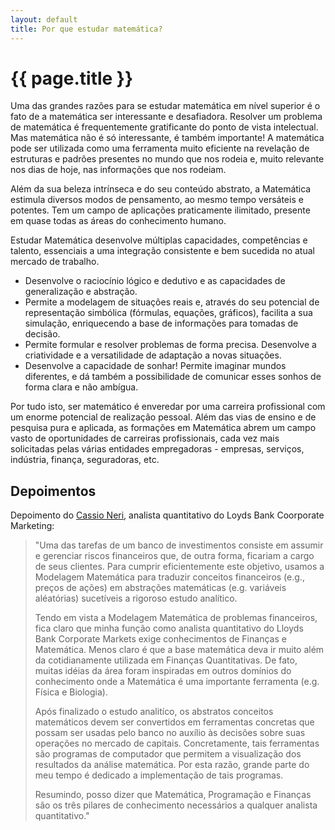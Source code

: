 ```yaml
---
layout: default
title: Por que estudar matemática?
---
```


# {{ page.title }}

Uma das grandes razões para se estudar matemática em nível superior é
o fato de a matemática ser interessante e desafiadora. Resolver um
problema de matemática é frequentemente gratificante do ponto de vista
intelectual.  Mas matemática não é só interessante, é também
importante! A matemática pode ser utilizada como uma ferramenta muito
eficiente na revelação de estruturas e padrões presentes no mundo que
nos rodeia e, muito relevante nos dias de hoje, nas informações que
nos rodeiam.

Além da sua beleza intrínseca e do seu conteúdo abstrato, a Matemática
estimula diversos modos de pensamento, ao mesmo tempo versáteis e
potentes. Tem um campo de aplicações praticamente ilimitado, presente
em quase todas as áreas do conhecimento humano.

Estudar Matemática desenvolve múltiplas capacidades, competências e
talento, essenciais a uma integração consistente e bem sucedida no
atual mercado de trabalho. 

- Desenvolve o raciocínio lógico e dedutivo e as capacidades de
generalização e abstração.
- Permite a modelagem de situações reais e, através do seu potencial
de representação simbólica (fórmulas, equações, gráficos), facilita a
sua simulação, enriquecendo a base de informações para tomadas de
decisão.
- Permite formular e resolver problemas de forma precisa.  Desenvolve
a criatividade e a versatilidade de adaptação a novas situações.
- Desenvolve a capacidade de sonhar! Permite imaginar mundos
diferentes, e dá também a possibilidade de comunicar esses sonhos de
forma clara e não ambígua.

Por tudo isto, ser matemático é enveredar por uma carreira
profissional com um enorme potencial de realização pessoal. Além das
vias de ensino e de pesquisa pura e aplicada, as formações em
Matemática abrem um campo vasto de oportunidades de carreiras
profissionais, cada vez mais solicitadas pelas várias entidades
empregadoras - empresas, serviços, indústria, finança, seguradoras,
etc.
 
## Depoimentos

Depoimento do [Cassio Neri](http://uk.linkedin.com/in/cassioneri),
analista quantitativo do Loyds Bank Coorporate Marketing:

> "Uma das tarefas de um banco de investimentos consiste em assumir e
> gerenciar riscos financeiros que, de outra forma, ficariam a cargo
> de seus clientes. Para cumprir eficientemente este objetivo, usamos
> a Modelagem Matemática para traduzir conceitos financeiros (e.g.,
> preços de ações) em abstrações matemáticas (e.g. variáveis
> aléatórias) sucetíveis a rigoroso estudo analítico.
>
> Tendo em vista a Modelagem Matemática de problemas financeiros, fica
> claro que minha função como analista quantitativo do Lloyds Bank
> Corporate Markets exige conhecimentos de Finanças e
> Matemática. Menos claro é que a base matemática deva ir muito além
> da cotidianamente utilizada em Finanças Quantitativas. De fato,
> muitas idéias da área foram inspiradas em outros domínios do
> conhecimento onde a Matemática é uma importante ferramenta
> (e.g. Física e Biologia).
>
> Após finalizado o estudo analitíco, os abstratos conceitos
> matemáticos devem ser convertidos em ferramentas concretas que
> possam ser usadas pelo banco no auxílio às decisões sobre suas
> operações no mercado de capitais. Concretamente, tais ferramentas
> são programas de computador que permitem a visualização dos
> resultados da análise matemática. Por esta razão, grande parte do
> meu tempo é dedicado a implementação de tais programas.
>
> Resumindo, posso dizer que Matemática, Programação e Finanças são os
> três pilares de conhecimento necessários a qualquer analista
> quantitativo."


